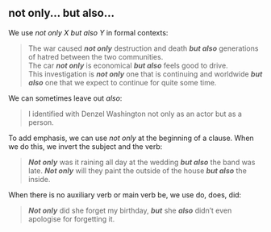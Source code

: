 not only... but also...
---
We use *not only X but also Y* in formal contexts:
> The war caused ***not only*** destruction and death ***but also*** generations of hatred between the two communities.  
> The car ***not only*** is economical ***but also*** feels good to drive.  
> This investigation is ***not only*** one that is continuing and worldwide ***but also*** one that we expect to continue for quite some time.  

We can sometimes leave out *also*:
> I identified with Denzel Washington not only as an actor but as a person.

To add emphasis, we can use *not only* at the beginning of a clause. When we do this, we invert the subject and the verb:
> ***Not only*** was it raining all day at the wedding ***but also*** the band was late.
> ***Not only*** will they paint the outside of the house ***but also*** the inside.

When there is no auxiliary verb or main verb be, we use do, does, did:
> ***Not only*** did she forget my birthday, ***but*** she ***also*** didn’t even apologise for forgetting it.